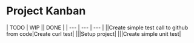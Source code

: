 # Project Kanban

| TODO | WIP || DONE |
| --- | --- | --- |
||Create simple test call to github from code|Create curl test|
|||Setup project|
|||Create simple unit test|
